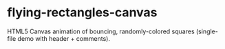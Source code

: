 # flying-rectangles-canvas
HTML5 Canvas animation of bouncing, randomly-colored squares (single-file demo with header + comments).
